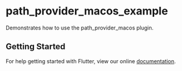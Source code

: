 # path_provider_macos_example

Demonstrates how to use the path_provider_macos plugin.

## Getting Started

For help getting started with Flutter, view our online
[documentation](http://flutter.io/).
